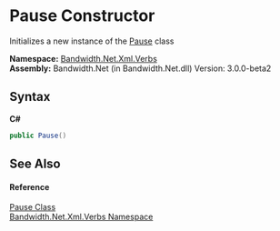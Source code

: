 ﻿# Pause Constructor 
 

Initializes a new instance of the <a href ="T_Bandwidth_Net_Xml_Verbs_Pause.md">Pause</a> class

**Namespace:**&nbsp;<a href ="N_Bandwidth_Net_Xml_Verbs.md">Bandwidth.Net.Xml.Verbs</a><br />**Assembly:**&nbsp;Bandwidth.Net (in Bandwidth.Net.dll) Version: 3.0.0-beta2

## Syntax

**C#**<br />
``` C#
public Pause()
```


## See Also


#### Reference
<a href ="T_Bandwidth_Net_Xml_Verbs_Pause.md">Pause Class</a><br /><a href ="N_Bandwidth_Net_Xml_Verbs.md">Bandwidth.Net.Xml.Verbs Namespace</a><br />